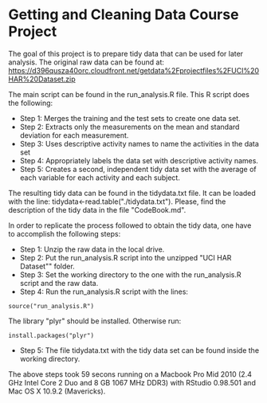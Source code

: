 Getting and Cleaning Data Course Project
========================================
The goal of this project is to prepare tidy data that can be used for later analysis. The original raw data can be found at: https://d396qusza40orc.cloudfront.net/getdata%2Fprojectfiles%2FUCI%20HAR%20Dataset.zip

The main script can be found in the run_analysis.R file. This R script does the following:
* Step 1: Merges the training and the test sets to create one data set.
* Step 2: Extracts only the measurements on the mean and standard deviation for each measurement. 
* Step 3: Uses descriptive activity names to name the activities in the data set
* Step 4: Appropriately labels the data set with descriptive activity names. 
* Step 5: Creates a second, independent tidy data set with the average of each variable for each activity and each subject.

The resulting tidy data can be found in the tidydata.txt file. It can be loaded with the line: tidydata<-read.table("./tidydata.txt"). Please, find the description of the tidy data in the file "CodeBook.md".

In order to replicate the process followed to obtain the tidy data, one have to accomplish the following steps:
* Step 1: Unzip the raw data in the local drive.
* Step 2: Put the run_analysis.R script into the unzipped "UCI HAR Dataset"" folder.
* Step 3: Set the working directory to the one with the run_analysis.R script and the raw data.
* Step 4: Run the run_analysis.R script with the lines:
```{r}
source("run_analysis.R")
```
The library "plyr" should be installed. Otherwise run:
```{r}
install.packages("plyr")
```
* Step 5: The file tidydata.txt with the tidy data set can be found inside the working directory.

The above steps took 59 secons running on a Macbook Pro Mid 2010 (2.4 GHz Intel Core 2 Duo and 8 GB 1067 MHz DDR3) with RStudio 0.98.501 and Mac OS X 10.9.2 (Mavericks).